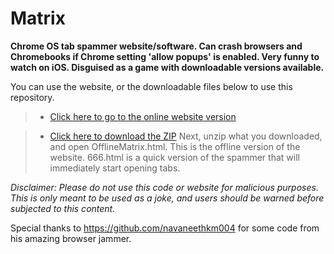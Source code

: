 # Matrix
**Chrome OS tab spammer website/software. Can crash browsers and Chromebooks if Chrome setting 'allow popups' is enabled. Very funny to watch on iOS. Disguised as a game with downloadable versions available.**

You can use the website, or the downloadable files below to use this repository.
> - [Click here to go to the online website version](https://182exe.github.io/matrix)

> - [Click here to download the ZIP](https://github.com/182exe/matrix/archive/refs/heads/main.zip) 
> Next, unzip what you downloaded, and open OfflineMatrix.html. This is the offline version of the website. 666.html is a quick version of the spammer that will immediately start opening tabs.

*Disclaimer: Please do not use this code or website for malicious purposes. This is only meant to be used as a joke, and users should be warned before subjected to this content.*

Special thanks to https://github.com/navaneethkm004 for some code from his amazing browser jammer.
